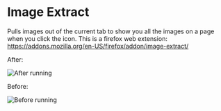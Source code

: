 # Image Extract

Pulls images out of the current tab to show you all the images on a page when you click the icon. This is a firefox web extension: https://addons.mozilla.org/en-US/firefox/addon/image-extract/

After:

![After running](../blob/master/screenshots/after.png?raw=true)

Before:

![Before running](../blob/master/screenshots/before.png?raw=true)


